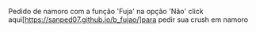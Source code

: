 Pedido de namoro  com a função 'Fuja' na opção 'Não'
click aqui[https://sanped07.github.io/b_fujao/]para pedir sua crush em namoro
